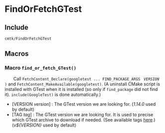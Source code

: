 
# FindOrFetchGTest

## Include
`cmtk/FindOrFetchGTest`

## Macros
### Macro `find_or_fetch_GTest()`

&ensp;&ensp;&ensp;&ensp;Call `FetchContent_Declare(googletest ... FIND_PACKAGE_ARGS ` *`VERSION`* `)` and `FetchContent_MakeAvailable(googletest)`. (A uninstall CMake script is installed with GTest when it is installed (so only if `find_package` did not find it).     `include(GoogleTest)` is done automatically.)

- [VERSION *version*] :  The GTest version we are looking for. (*1.14.0* used by default)
- [TAG *tag*] :  The GTest version we are looking for. It is used to precise which GTest archive to download if needed. (See available tags [here](https://github.com/google/googletest/tags).)
(*v${VERSION}* used by default)
